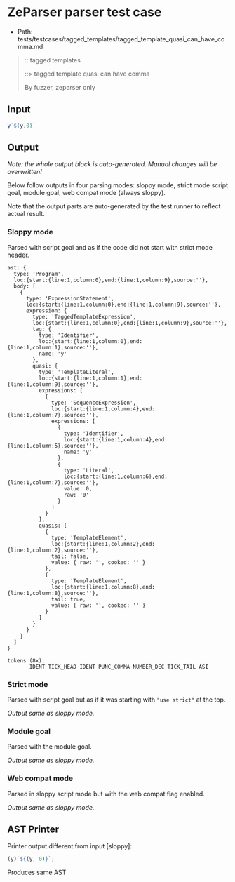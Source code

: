 # ZeParser parser test case

- Path: tests/testcases/tagged_templates/tagged_template_quasi_can_have_comma.md

> :: tagged templates
>
> ::> tagged template quasi can have comma
>
> By fuzzer, zeparser only


## Input

`````js
y`${y,0}`
`````

## Output

_Note: the whole output block is auto-generated. Manual changes will be overwritten!_

Below follow outputs in four parsing modes: sloppy mode, strict mode script goal, module goal, web compat mode (always sloppy).

Note that the output parts are auto-generated by the test runner to reflect actual result.

### Sloppy mode

Parsed with script goal and as if the code did not start with strict mode header.

`````
ast: {
  type: 'Program',
  loc:{start:{line:1,column:0},end:{line:1,column:9},source:''},
  body: [
    {
      type: 'ExpressionStatement',
      loc:{start:{line:1,column:0},end:{line:1,column:9},source:''},
      expression: {
        type: 'TaggedTemplateExpression',
        loc:{start:{line:1,column:0},end:{line:1,column:9},source:''},
        tag: {
          type: 'Identifier',
          loc:{start:{line:1,column:0},end:{line:1,column:1},source:''},
          name: 'y'
        },
        quasi: {
          type: 'TemplateLiteral',
          loc:{start:{line:1,column:1},end:{line:1,column:9},source:''},
          expressions: [
            {
              type: 'SequenceExpression',
              loc:{start:{line:1,column:4},end:{line:1,column:7},source:''},
              expressions: [
                {
                  type: 'Identifier',
                  loc:{start:{line:1,column:4},end:{line:1,column:5},source:''},
                  name: 'y'
                },
                {
                  type: 'Literal',
                  loc:{start:{line:1,column:6},end:{line:1,column:7},source:''},
                  value: 0,
                  raw: '0'
                }
              ]
            }
          ],
          quasis: [
            {
              type: 'TemplateElement',
              loc:{start:{line:1,column:2},end:{line:1,column:2},source:''},
              tail: false,
              value: { raw: '', cooked: '' }
            },
            {
              type: 'TemplateElement',
              loc:{start:{line:1,column:8},end:{line:1,column:8},source:''},
              tail: true,
              value: { raw: '', cooked: '' }
            }
          ]
        }
      }
    }
  ]
}

tokens (8x):
       IDENT TICK_HEAD IDENT PUNC_COMMA NUMBER_DEC TICK_TAIL ASI
`````

### Strict mode

Parsed with script goal but as if it was starting with `"use strict"` at the top.

_Output same as sloppy mode._

### Module goal

Parsed with the module goal.

_Output same as sloppy mode._

### Web compat mode

Parsed in sloppy script mode but with the web compat flag enabled.

_Output same as sloppy mode._

## AST Printer

Printer output different from input [sloppy]:

````js
(y)`${(y, 0)}`;
````

Produces same AST
